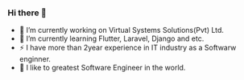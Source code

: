 ### Hi there 👋
- 🔭 I’m currently working on Virtual Systems Solutions(Pvt) Ltd.
- 🌱 I’m currently learning Flutter, Laravel, Django and etc.
- ⚡ I have more than 2year experience in IT industry as a Softwarw enginner.
- 🤔 I like to greatest Software Engineer in the world.
<!--
**harshan92/harshan92** is a ✨ _special_ ✨ repository because its `README.md` (this file) appears on your GitHub profile.

Here are some ideas to get you started:

- 🔭 I’m currently working on ...
- 🌱 I’m currently learning ...
- 👯 I’m looking to collaborate on ...
- 🤔 I’m looking for help with ...
- 💬 Ask me about ...
- 📫 How to reach me: ...
- 😄 Pronouns: ...
- ⚡ Fun fact: ...
-->
